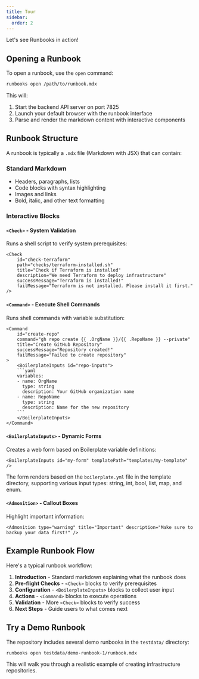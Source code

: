 ```yaml
---
title: Tour
sidebar:
  order: 2
---
```


Let's see Runbooks in action!

## Opening a Runbook

To open a runbook, use the `open` command:

```bash
runbooks open /path/to/runbook.mdx
```

This will:
1. Start the backend API server on port 7825
2. Launch your default browser with the runbook interface
3. Parse and render the markdown content with interactive components

## Runbook Structure

A runbook is typically a `.mdx` file (Markdown with JSX) that can contain:

### Standard Markdown
- Headers, paragraphs, lists
- Code blocks with syntax highlighting
- Images and links
- Bold, italic, and other text formatting

### Interactive Blocks

#### `<Check>` - System Validation
Runs a shell script to verify system prerequisites:

```mdx
<Check 
    id="check-terraform" 
    path="checks/terraform-installed.sh" 
    title="Check if Terraform is installed"
    description="We need Terraform to deploy infrastructure"
    successMessage="Terraform is installed!"
    failMessage="Terraform is not installed. Please install it first."
/>
```

#### `<Command>` - Execute Shell Commands
Runs shell commands with variable substitution:

```mdx
<Command 
    id="create-repo"
    command="gh repo create {{ .OrgName }}/{{ .RepoName }} --private"
    title="Create GitHub Repository"
    successMessage="Repository created!"
    failMessage="Failed to create repository"
>
    <BoilerplateInputs id="repo-inputs">
    ```yaml
    variables:
    - name: OrgName
      type: string
      description: Your GitHub organization name
    - name: RepoName
      type: string
      description: Name for the new repository
    ```
    </BoilerplateInputs>
</Command>
```

#### `<BoilerplateInputs>` - Dynamic Forms
Creates a web form based on Boilerplate variable definitions:

```mdx
<BoilerplateInputs id="my-form" templatePath="templates/my-template" />
```

The form renders based on the `boilerplate.yml` file in the template directory, supporting various input types: string, int, bool, list, map, and enum.

#### `<Admonition>` - Callout Boxes
Highlight important information:

```mdx
<Admonition type="warning" title="Important" description="Make sure to backup your data first!" />
```

## Example Runbook Flow

Here's a typical runbook workflow:

1. **Introduction** - Standard markdown explaining what the runbook does
2. **Pre-flight Checks** - `<Check>` blocks to verify prerequisites
3. **Configuration** - `<BoilerplateInputs>` blocks to collect user input
4. **Actions** - `<Command>` blocks to execute operations
5. **Validation** - More `<Check>` blocks to verify success
6. **Next Steps** - Guide users to what comes next

## Try a Demo Runbook

The repository includes several demo runbooks in the `testdata/` directory:

```bash
runbooks open testdata/demo-runbook-1/runbook.mdx
```

This will walk you through a realistic example of creating infrastructure repositories.

